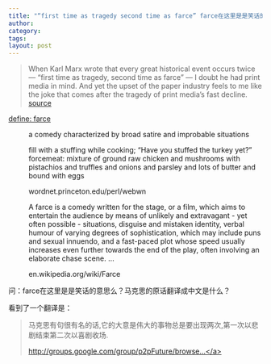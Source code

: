 ```yaml
---
title: "“first time as tragedy second time as farce” farce在这里是是笑话的意思么 马克思的原话翻译成中文是什么"
author:
category: 
tags: 
layout: post
---
```

<blockquote>

When Karl Marx wrote that every great historical event occurs twice — “first time as tragedy, second time as farce” — I doubt he had print media in mind. And yet the upset of the paper industry feels to me like the joke that comes after the tragedy of print media’s fast decline. <a href="http://www.alternet.org/columnists/story/55162/">source</a>

</blockquote>

<dl>

<dt><a href="http://www.google.com/search?q=define%3Afarce">define: farce</a></dt>

<dd>

a comedy characterized by broad satire and improbable situations

</dd>

<dd>fill with a stuffing while cooking; “Have you stuffed the turkey yet?”</dd>

<dd>forcemeat: mixture of ground raw chicken and mushrooms with pistachios and truffles and onions and parsley and lots of butter and bound with eggs

wordnet.princeton.edu/perl/webwn</dd>

<dd>

A farce is a comedy written for the stage, or a film, which aims to entertain the audience by means of unlikely and extravagant - yet often possible - situations, disguise and mistaken identity, verbal humour of varying degrees of sophistication, which may include puns and sexual innuendo, and a fast-paced plot whose speed usually increases even further towards the end of the play, often involving an elaborate chase scene. …

en.wikipedia.org/wiki/Farce

</dd>

</dl>

问：farce在这里是是笑话的意思么？马克思的原话翻译成中文是什么？

看到了一个翻译是：

<blockquote>

马克思有句很有名的话,它的大意是伟大的事物总是要出现两次,第一次以悲剧结束第二次以喜剧收场.

<a href="http://groups.google.com/group/p2pFuture/browse_thread/thread/a7e9eabd65aff377?hl=en">http://groups.google.com/group/p2pFuture/browse...</a>

</blockquote>

